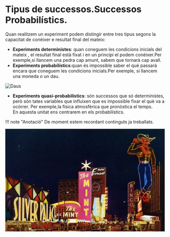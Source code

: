 # **Tipus de successos.Successos Probabilístics.**


Quan realitzem un experiment podem distingir entre tres tipus segons la capacitat de conèixer e resultat final del mateix:

- **Experiments deterministes**: quan coneguem les condicions inicials del mateix , el resultat final està fixat i en un principi el podem conèixer.Per exemple,si llancem una pedra cap amunt, sabem que tornarà cap avall.
- **Experiments probabilístics**:quan és impossible saber el què passarà encara que coneguem les condicions inicials.Per exemple, si llancem una moneda o un dau.

![**Daus**](https://apliense.xtec.cat/arc/sites/default/files/daus_1.jpg)


- **Experiments quasi-probabilístics**: són successos que só deterministes, però són tates variables que influixen que es impossible fixar el què va a ocòrrer. Per exemple,la física atmosfèrica que pronòstica el temps.  
En aquesta unitat ens centrarem en els probabilístics.  

!!! note "Anotació"
    De moment estem recordant continguts ja treballats.

![](imatges/vaquer.jpg)